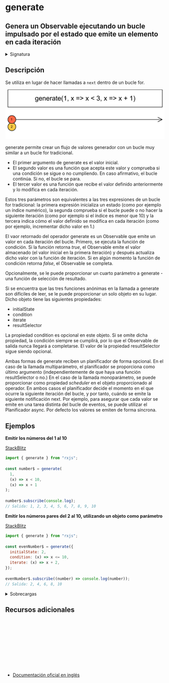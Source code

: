 # generate

<h2 class="subtitle"> Genera un Observable ejecutando un bucle impulsado por el estado que emite un elemento en cada iteración
</h2>

<details>
<summary>Signatura</summary>

### Firma

`generate(initialState: S, condition: ConditionFunc<S>, iterate: IterateFunc<S>, scheduler?: SchedulerLike): Observable<S>`

### Parámetros

<table>
<tr><td>initialState</td><td>Estado inicial.</td></tr>
<tr><td>condition</td><td>Condición para finalizar la generación (al retornar falso).</td></tr>
<tr><td>iterate</td><td>Función de los pasos de la iteración.</td></tr>
<tr><td>scheduler</td><td>Opcional. El valor por defecto es <code>undefined</code>.
Un Scheduler para planificar el bucle de generación. Si no se proporciona, por defecto se emitirá inmediatamente.</td></tr>
</table>

### Retorna

`Observable<S>`: La secuencia generada.

</details>

## Descripción

Se utiliza en lugar de hacer llamadas a `next` dentro de un bucle for.

<img src="assets/images/marble-diagrams/creation/generate.png" alt="Diagrama de canicas de generate">

generate permite crear un flujo de valores generador con un bucle muy similar a un bucle for tradicional.

- El primer argumento de generate es el valor inicial.
- El segundo valor es una función que acepta este valor y comprueba si una condición se sigue o no cumpliendo. En caso afirmativo, el bucle continúa. Si no, el bucle se para.
- El tercer valor es una función que recibe el valor definido anteriormente y lo modifica en cada iteración.

Estos tres parámetros son equivalentes a las tres expresiones de un bucle for tradicional: la primera expresión inicializa un estado (como por ejemplo un índice numérico), la segunda comprueba si el bucle puede o no hacer la siguiente iteración (como por ejemplo si el índice es menor que 10) y la tercera indica cómo el valor definido se modifica en cada iteración (como por ejemplo, incrementar dicho valor en 1.)

El vaor retornado del operador generate es un Observable que emite un valor en cada iteración del bucle. Primero, se ejecuta la función de condición. Si la función retorna _true_, el Observable emite el valor almacenado (el valor inicial en la primera iteración) y después actualiza dicho valor con la función de iteración. Si en algún momento la función de condición retorna _false_, el Observable se completa.

Opcionalmente, se le puede proporcionar un cuarto parámetro a generate - una función de selección de resultado.

Si se encuentra que las tres funciones anónimas en la llamada a generate son difíciles de leer, se le puede proporcionar un solo objeto en su lugar. Dicho objeto tiene las siguientes propiedades:

- initialState
- condition
- iterate
- resultSelector

La propiedad condition es opcional en este objeto. Si se omite dicha propiedad, la condición siempre se cumplirá, por lo que el Observable de salida nunca llegará a completarse. El valor de la propiedad resultSelector sigue siendo opcional.

Ambas formas de generate reciben un planificador de forma opcional. En el caso de la llamada multiparámetro, el planificador se proporciona como último argumento (independientemente de que haya una función resultSelector o no.) En el caso de la llamada monoparámetro, se puede proporcionar como propiedad _scheduler_ en el objeto proporcionado al operador. En ambos casos el planificador decide el momento en el que ocurre la siguiente iteración del bucle, y por tanto, cuándo se emite la siguiente notificación next. Por ejemplo, para asegurar que cada valor se emite en una tarea distinta del bucle de eventos, se puede utilizar el Planificador async. Por defecto los valores se emiten de forma síncrona.

## Ejemplos

**Emitir los números del 1 al 10**

<a target="_blank" href="https://stackblitz.com/edit/docu-rxjs-generate?file=index.ts">StackBlitz</a>

```javascript
import { generate } from "rxjs";

const number$ = generate(
  1,
  (x) => x < 10,
  (x) => x + 1
);

number$.subscribe(console.log);
// Salida: 1, 2, 3, 4, 5, 6, 7, 8, 9, 10
```

**Emitir los números pares del 2 al 10, utilizando un objeto como parámetro**

<a target="_blank" href="https://stackblitz.com/edit/docu-rxjs-generate-2?file=index.ts">StackBlitz</a>

```javascript
import { generate } from "rxjs";

const evenNumber$ = generate({
  initialState: 2,
  condition: (x) => x <= 10,
  iterate: (x) => x + 2,
});

evenNumber$.subscribe((number) => console.log(number));
// Salida: 2, 4, 6, 8, 10
```

<details>
<summary>Sobrecargas</summary>
<div class="overload-container">

<div class="overload-section">

### Firma

`generate<T, S>(initialStateOrOptions: S | GenerateOptions<T, S>, condition?: ConditionFunc<S>, iterate?: IterateFunc<S>, resultSelectorOrObservable?: SchedulerLike | ResultFunc<S, T>, scheduler?: SchedulerLike): Observable<T>`

### Parámetros

<table>
<tr><td>initialStateOrOptions</td><td>Tipo: <code>S | GenerateOptions</code>.</td></tr>
<tr><td>condition</td><td>Opcional. El valor por defecto es <code>undefined</code>.
Tipo: <code>ConditionFunc</code>.</td></tr>
<tr><td>iterate</td><td>Opcional. El valor por defecto es <code>undefined</code>.
Tipo: <code>IterateFunc</code>.</td></tr>
<tr><td>resultSelectorOrObservable</td><td>Opcional. El valor por defecto es <code>undefined</code>.
Tipo: <code>SchedulerLike | ResultFunc</code>.</td></tr>
<tr><td>scheduler</td><td>Opcional. El valor por defecto es <code>undefined</code>.
Tipo: <code>SchedulerLike</code>.</td></tr>
</table>

### Retorna

`Observable<T>`

</div>

<div class="overload-section">

### Firma

`generate(initialState: S, condition: ConditionFunc<S>, iterate: IterateFunc<S>, resultSelector: ResultFunc<S, T>, scheduler?: SchedulerLike): Observable<T>`

Genera una secuencia observable ejecutando un bucle impulsado por el estado para producir los elementos de la secuencia, utilizando el planificador especificado para enviar los mensajes.

### Parámetros

<table>
<tr><td>initialState</td><td>Estado inicial.</td></tr>
<tr><td>condition</td><td>Condición para finalizar la generación (al retornar falso).</td></tr>
<tr><td>iterate</td><td>Función de los pasos de la iteración.</td></tr>
<tr><td>resultSelector</td><td>Función de selección de los resultados producidos en la secuencia. (Obsoleta)</td></tr>
<tr><td>scheduler</td><td>Opcional. El valor por defecto es <code>undefined</code>.
Un Scheduler para planificar el bucle de generación. Si no se proporciona, por defecto se emitirá inmediatamente.</td></tr>
</table>

### Retorna

`Observable<T>`: La secuencia generada.

</div>

<div class="overload-section">

### Firma

`generate(options: GenerateBaseOptions<S>): Observable<S>`

Genera una secuencia observable ejecutando un bucle impulsado por el estado para producir los elementos de la secuencia, utilizando el planificador especificado para enviar los mensajes. Esta sobrecarga acepta un objeto `options` que puede contener `initialState`, `iterate`, `condition` y `scheduler`.

### Parámetros

<table>
<tr><td>options</td><td>Un objeto que debe contener <code>initialState</code> y <code>iterate</code>, y que puede contener <code>condition</code> y <code>scheduler</code> de manera opcional.</td></tr>
</table>

### Retorna

`Observable<S>`: La secuencia generada.

</div>

<div class="overload-section">

### Firma

`generate(options: GenerateOptions<T, S>): Observable<T>`

Genera una secuencia observable ejecutando un bucle impulsado por el estado para producir los elementos de la secuencia, utilizando el planificador especificado para enviar los mensajes. Esta sobrecarga acepta un objeto `options` que puede contener `initialState`, `iterate`, `condition`, `resultSelector` y `scheduler`.

### Parámetros

<table>
<tr><td>options</td><td>Un objeto que debe contener <code>initialState</code> y <code>iterate</code> y <code>resultSelector</code> y que puede contener <code>condition</code> y <code>scheduler</code> de manera opcional.</td></tr>
</table>

### Retorna

`Observable<T>`: La secuencia generada.

</div>

</div>
</details>

<div class="page-footer">

## Recursos adicionales

<a target="_blank" href="https://github.com/ReactiveX/rxjs/blob/master/src/internal/observable/generate.ts">
<svg>
  <use xlink:href="/assets/icons/source.svg#source-code"></use>
</svg>
</a>
</div>

- <a target="_blank" href="https://rxjs.dev/api/index/function/generate">Documentación oficial en inglés</a>
